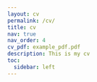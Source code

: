 ```yaml
---
layout: cv
permalink: /cv/
title: cv
nav: true
nav_order: 4
cv_pdf: example_pdf.pdf
description: This is my cv
toc:
  sidebar: left
---
```


